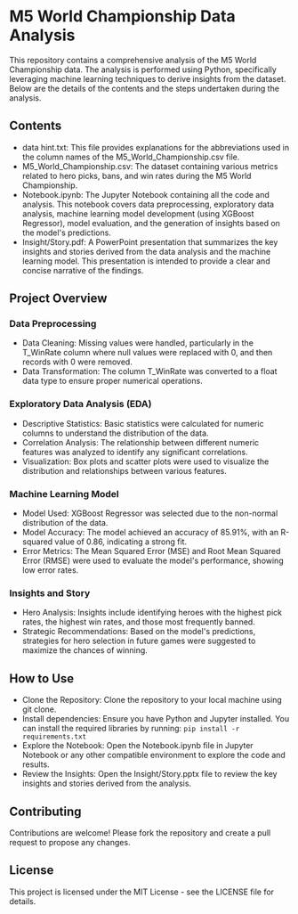 # M5 World Championship Data Analysis
This repository contains a comprehensive analysis of the M5 World Championship data. The analysis is performed using Python, specifically leveraging machine learning techniques to derive insights from the dataset. Below are the details of the contents and the steps undertaken during the analysis.

## Contents
- data hint.txt: This file provides explanations for the abbreviations used in the column names of the M5_World_Championship.csv file.
- M5_World_Championship.csv: The dataset containing various metrics related to hero picks, bans, and win rates during the M5 World Championship.
- Notebook.ipynb: The Jupyter Notebook containing all the code and analysis. This notebook covers data preprocessing, exploratory data analysis, machine learning model development (using XGBoost Regressor), model evaluation, and the generation of insights based on the model's predictions.
- Insight/Story.pdf: A PowerPoint presentation that summarizes the key insights and stories derived from the data analysis and the machine learning model. This presentation is intended to provide a clear and concise narrative of the findings.

## Project Overview
### Data Preprocessing
- Data Cleaning: Missing values were handled, particularly in the T_WinRate column where null values were replaced with 0, and then records with 0 were removed.
- Data Transformation: The column T_WinRate was converted to a float data type to ensure proper numerical operations.
### Exploratory Data Analysis (EDA)
- Descriptive Statistics: Basic statistics were calculated for numeric columns to understand the distribution of the data.
- Correlation Analysis: The relationship between different numeric features was analyzed to identify any significant correlations.
- Visualization: Box plots and scatter plots were used to visualize the distribution and relationships between various features.
### Machine Learning Model
- Model Used: XGBoost Regressor was selected due to the non-normal distribution of the data.
- Model Accuracy: The model achieved an accuracy of 85.91%, with an R-squared value of 0.86, indicating a strong fit.
- Error Metrics: The Mean Squared Error (MSE) and Root Mean Squared Error (RMSE) were used to evaluate the model's performance, showing low error rates.
### Insights and Story
- Hero Analysis: Insights include identifying heroes with the highest pick rates, the highest win rates, and those most frequently banned.
- Strategic Recommendations: Based on the model's predictions, strategies for hero selection in future games were suggested to maximize the chances of winning.

## How to Use
- Clone the Repository: Clone the repository to your local machine using git clone.
- Install dependencies: Ensure you have Python and Jupyter installed. You can install the required libraries by running: `pip install -r requirements.txt`
- Explore the Notebook: Open the Notebook.ipynb file in Jupyter Notebook or any other compatible environment to explore the code and results.
- Review the Insights: Open the Insight/Story.pptx file to review the key insights and stories derived from the analysis.

## Contributing
Contributions are welcome! Please fork the repository and create a pull request to propose any changes.

## License
This project is licensed under the MIT License - see the LICENSE file for details.
